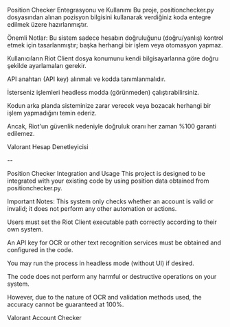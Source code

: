 Position Checker Entegrasyonu ve Kullanımı
Bu proje, positionchecker.py dosyasından alınan pozisyon bilgisini kullanarak verdiğiniz koda entegre edilmek üzere hazırlanmıştır.

Önemli Notlar:
Bu sistem sadece hesabın doğruluğunu (doğru/yanlış) kontrol etmek için tasarlanmıştır; başka herhangi bir işlem veya otomasyon yapmaz.

Kullanıcıların Riot Client dosya konumunu kendi bilgisayarlarına göre doğru şekilde ayarlamaları gerekir.

API anahtarı (API key) alınmalı ve kodda tanımlanmalıdır.

İsterseniz işlemleri headless modda (görünmeden) çalıştırabilirsiniz.

Kodun arka planda sisteminize zarar verecek veya bozacak herhangi bir işlem yapmadığını temin ederiz.

Ancak, Riot'un güvenlik nedeniyle doğruluk oranı her zaman %100 garanti edilemez.

Valorant Hesap Denetleyicisi

--

Position Checker Integration and Usage
This project is designed to be integrated with your existing code by using position data obtained from positionchecker.py.

Important Notes:
This system only checks whether an account is valid or invalid; it does not perform any other automation or actions.

Users must set the Riot Client executable path correctly according to their own system.

An API key for OCR or other text recognition services must be obtained and configured in the code.

You may run the process in headless mode (without UI) if desired.

The code does not perform any harmful or destructive operations on your system.

However, due to the nature of OCR and validation methods used, the accuracy cannot be guaranteed at 100%.


Valorant Account Checker
